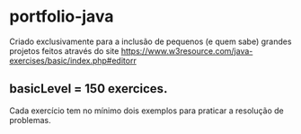 # portfolio-java
Criado exclusivamente para a inclusão de pequenos (e quem sabe) grandes projetos feitos através do site https://www.w3resource.com/java-exercises/basic/index.php#editorr

## basicLevel = 150 exercices.

Cada exercício tem no mínimo dois exemplos para praticar a resolução de problemas.


